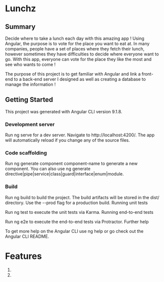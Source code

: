 # Lunchz

## Summary

Decide where to take a lunch each day with this amazing app !
Using Angular, the purpose is to vote for the place you want to eat at.
In many companies, people have a set of places where they fetch their lunch, however sometimes they have difficulties to decide where everyone want to go.
With this app, everyone can vote for the place they like the most and see who wants to come !


The purpose of this project is to get familiar with Angular and link a front-end to a back-end server I designed as well as creating a database to manage the information !

## Getting Started

This project was generated with Angular CLI version 9.1.8.

### Development server

Run ng serve for a dev server. Navigate to http://localhost:4200/. The app will automatically reload if you change any of the source files.


### Code scaffolding

Run ng generate component component-name to generate a new component. You can also use ng generate directive|pipe|service|class|guard|interface|enum|module.


### Build

Run ng build to build the project. The build artifacts will be stored in the dist/ directory. Use the --prod flag for a production build.
Running unit tests

Run ng test to execute the unit tests via Karma.
Running end-to-end tests

Run ng e2e to execute the end-to-end tests via Protractor.
Further help

To get more help on the Angular CLI use ng help or go check out the Angular CLI README.

# Features



1.

2.






